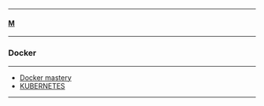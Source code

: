 
---

#### [M](https://github.com/ttltrk/TTT/blob/master/menu.md)

---

### Docker

---

* [Docker mastery](https://github.com/ttltrk/TTT/blob/master/DO/CMD/CMD.md)
* [KUBERNETES](https://github.com/ttltrk/TTT/blob/master/DO/KUBERNETES/KUBERNETES.md)

---
